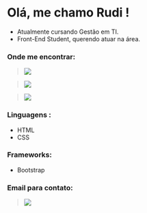 # Olá, me chamo Rudi ! 
 - Atualmente cursando Gestão em TI. 
 - Front-End Student, querendo atuar na área.

 ### Onde me encontrar: 
> <a href="https://twitter.com/RudiiJunior"><img src="https://img.shields.io/badge/Twitter-1DA1F2?style=for-the-badge&logo=twitter&logoColor=white"></img></a>

> <a href="https://www.instagram.com"><img src="https://img.shields.io/badge/Instagram-E4405F?style=for-the-badge&logo=instagram&logoColor=white"></img></a>

> <a href="https://www.linkedin.com/in/rudi-júnior"><img src="https://img.shields.io/badge/LinkedIn-0077B5?style=for-the-badge&logo=linkedin&logoColor=white"></img></a>


### Linguagens : 
* HTML
* CSS

### Frameworks:
* Bootstrap 


### Email para contato:
 
> <a href="mailto:rudi.juniior@gmail.com"><img src="https://img.shields.io/badge/Gmail-D14836?style=for-the-badge&logo=gmail&logoColor=white"></img></a>
